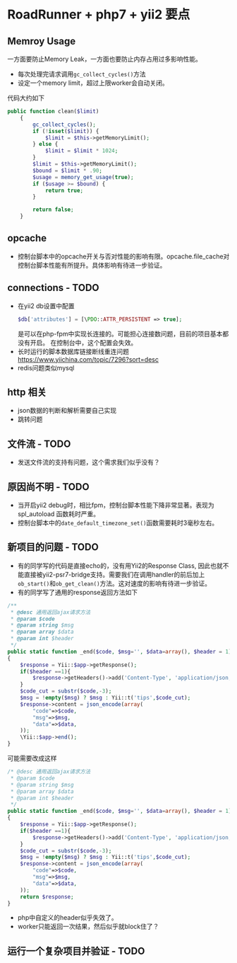 # RoadRunner + php7 + yii2 要点

## Memroy Usage
一方面要防止Memory Leak，一方面也要防止内存占用过多影响性能。

* 每次处理完请求调用`gc_collect_cycles()`方法
* 设定一个memory limit，超过上限worker会自动关闭。

代码大约如下
```php
public function clean($limit)
    {
        gc_collect_cycles();
        if (!isset($limit)) {
            $limit = $this->getMemoryLimit();
        } else {
            $limit = $limit * 1024;
        }
        $limit = $this->getMemoryLimit();
        $bound = $limit * .90;
        $usage = memory_get_usage(true);
        if ($usage >= $bound) {
            return true;
        }

        return false;
    }
```
## opcache
* 控制台脚本中的opcache开关与否对性能的影响有限。opcache.file_cache对控制台脚本性能有所提升。具体影响有待进一步验证。

## connections - TODO
* 在yii2 db设置中配置
    ```php
    $db['attributes'] = [\PDO::ATTR_PERSISTENT => true];
    ```
    是可以在php-fpm中实现长连接的。可能担心连接数问题，目前的项目基本都没有开启。
    在控制台中，这个配置会失效。
* 长时运行的脚本数据库链接断线重连问题 https://www.yiichina.com/topic/7296?sort=desc
* redis问题类似mysql

## http 相关
* json数据的判断和解析需要自己实现
* 跳转问题

## 文件流 - TODO
* 发送文件流的支持有问题，这个需求我们似乎没有？

## 原因尚不明 - TODO
* 当开启yii2 debug时，相比fpm，控制台脚本性能下降非常显著。表现为 spl_autoload 函数耗时严重。
* 控制台脚本中的`date_default_timezone_set()`函数需要耗时3毫秒左右。

## 新项目的问题 - TODO
* 有的同学写的代码是直接echo的，没有用Yii2的Response Class, 因此也就不能直接被yii2-psr7-bridge支持。需要我们在调用handler的前后加上`ob_start()`和`ob_get_clean()`方法。这对速度的影响有待进一步验证。
* 有的同学写了通用的response返回方法如下
```php
/**
 * @desc 通用返回ajax请求方法
 * @param $code
 * @param string $msg
 * @param array $data
 * @param int $header
 */
public static function _end($code, $msg='', $data=array(), $header = 1)
{
    $response = Yii::$app->getResponse();
    if($header ==1){
        $response->getHeaders()->add('Content-Type', 'application/json;charset=utf-8');
    }
    $code_cut = substr($code,-3);
    $msg = !empty($msg) ? $msg : Yii::t('tips',$code_cut);
    $response->content = json_encode(array(
        "code"=>$code,
        "msg"=>$msg,
        "data"=>$data,
    ));
    \Yii::$app->end();
}
```
可能需要改成这样
```php
/* @desc 通用返回ajax请求方法
 * @param $code
 * @param string $msg
 * @param array $data
 * @param int $header
 */
public static function _end($code, $msg='', $data=array(), $header = 1)
{
    $response = Yii::$app->getResponse();
    if($header ==1){
        $response->getHeaders()->add('Content-Type', 'application/json;charset=utf-8');
    }
    $code_cut = substr($code,-3);
    $msg = !empty($msg) ? $msg : Yii::t('tips',$code_cut);
    $response->content = json_encode(array(
        "code"=>$code,
        "msg"=>$msg,
        "data"=>$data,
    ));
    return $response;
}
```
* php中自定义的header似乎失效了。
* worker只能返回一次结果，然后似乎就block住了？

## 运行一个复杂项目并验证 - TODO